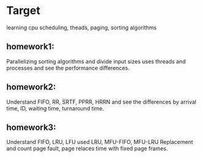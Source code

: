 # Target
learning cpu scheduling, theads, paging, sorting algorithms

## homework1:
Parallelizing sorting algorithms and divide input sizes uses threads and processes and see the performance differences.
## homework2:
Understand FIFO, RR, SRTF, PPRR, HRRN and see the differences by arrival time, ID, waiting time, turnaround time.
## homework3:
Understand FIFO, LRU, LFU used LRU, MFU-FIFO, MFU-LRU Replacement and count page fault, page relaces time with fixed page frames.
